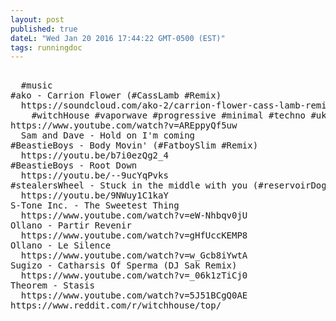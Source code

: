 ```yaml
---
layout: post
published: true
dateL: "Wed Jan 20 2016 17:44:22 GMT-0500 (EST)"
tags: runningdoc
---
```




<pre>

  #music
#ako - Carrion Flower (#CassLamb #Remix)
  https://soundcloud.com/ako-2/carrion-flower-cass-lamb-remix
    #witchHouse #vaporwave #progressive #minimal #techno #uk #la #vibes
https://www.youtube.com/watch?v=AREppyQf5uw
  Sam and Dave - Hold on I'm coming
#BeastieBoys - Body Movin' (#FatboySlim #Remix)
  https://youtu.be/b7i0ezQg2_4 
#BeastieBoys - Root Down 
  https://youtu.be/--9ucYqPvks 
#stealersWheel - Stuck in the middle with you (#reservoirDogs)
  https://youtu.be/9NWuy1C1kaY
S-Tone Inc. - The Sweetest Thing
  https://www.youtube.com/watch?v=eW-Nhbqv0jU
Ollano - Partir Revenir
  https://www.youtube.com/watch?v=gHfUccKEMP8
Ollano - Le Silence
  https://www.youtube.com/watch?v=w_Gcb8iYwtA
Sugizo - Catharsis Of Sperma (DJ Sak Remix)
  https://www.youtube.com/watch?v=_06k1zTiCj0
Theorem - Stasis
  https://www.youtube.com/watch?v=5J51BCgQ0AE
https://www.reddit.com/r/witchhouse/top/

</pre>

